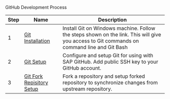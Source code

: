 GitHub Development Process


 Step| Name| Description
-|--------|-----------
1|[Git Installation](https://github.wdf.sap.corp/OmniChannelBanking/git-demo/wiki/Git-Installation) | Install Git on Windows machine. Follow the steps shown on the link. This will give you access to Git commands on command line and Git Bash
2 | [Git Setup](https://github.wdf.sap.corp/OmniChannelBanking/git-demo/wiki/Git-Setup) | Configure and setup Git for using with SAP GitHub. Add public SSH key to your GitHub account. 
3 | [Git Fork Repisitory Setup](https://github.wdf.sap.corp/OmniChannelBanking/git-demo/wiki/Fork-Repository-&-Setup-for-development) | Fork a repository and setup forked repository to synchronize changes from upstream repository.